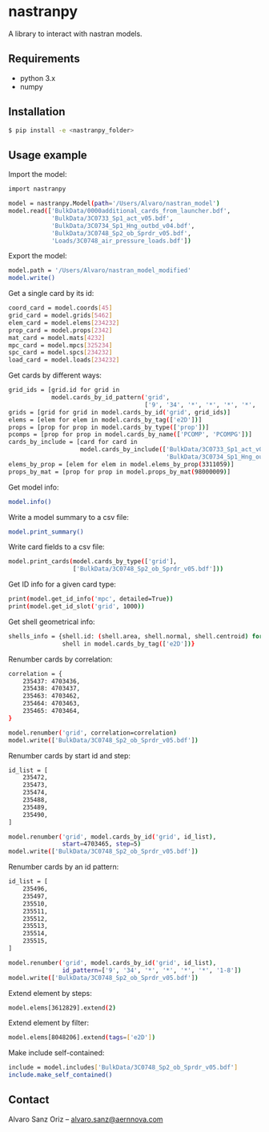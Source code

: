 # nastranpy

A library to interact with nastran models.

## Requirements

* python 3.x
* numpy

## Installation

```sh
$ pip install -e <nastranpy_folder>
```

## Usage example

Import the model:

```sh
import nastranpy

model = nastranpy.Model(path='/Users/Alvaro/nastran_model')
model.read(['BulkData/0000additional_cards_from_launcher.bdf',
            'BulkData/3C0733_Sp1_act_v05.bdf',
            'BulkData/3C0734_Sp1_Hng_outbd_v04.bdf',
            'BulkData/3C0748_Sp2_ob_Sprdr_v05.bdf',
            'Loads/3C0748_air_pressure_loads.bdf'])
```

Export the model:

```sh
model.path = '/Users/Alvaro/nastran_model_modified'
model.write()
```

Get a single card by its id:

```sh
coord_card = model.coords[45]
grid_card = model.grids[5462]
elem_card = model.elems[234232]
prop_card = model.props[2342]
mat_card = model.mats[4232]
mpc_card = model.mpcs[325234]
spc_card = model.spcs[234232]
load_card = model.loads[234232]
```

Get cards by different ways:

```sh
grid_ids = [grid.id for grid in
            model.cards_by_id_pattern('grid',
                                      ['9', '34', '*', '*', '*', '*', '1-8'])]
grids = [grid for grid in model.cards_by_id('grid', grid_ids)]
elems = [elem for elem in model.cards_by_tag(['e2D'])]
props = [prop for prop in model.cards_by_type(['prop'])]
pcomps = [prop for prop in model.cards_by_name(['PCOMP', 'PCOMPG'])]
cards_by_include = [card for card in
                    model.cards_by_include(['BulkData/3C0733_Sp1_act_v05.bdf',
                                            'BulkData/3C0734_Sp1_Hng_outbd_v04.bdf',])]
elems_by_prop = [elem for elem in model.elems_by_prop(3311059)]
props_by_mat = [prop for prop in model.props_by_mat(98000009)]
```

Get model info:

```sh
model.info()
```

Write a model summary to a csv file:

```sh
model.print_summary()
```

Write card fields to a csv file:

```sh
model.print_cards(model.cards_by_type(['grid'],
                  ['BulkData/3C0748_Sp2_ob_Sprdr_v05.bdf']))
```

Get ID info for a given card type:

```sh
print(model.get_id_info('mpc', detailed=True))
print(model.get_id_slot('grid', 1000))
```

Get shell geometrical info:

```sh
shells_info = {shell.id: (shell.area, shell.normal, shell.centroid) for
               shell in model.cards_by_tag(['e2D'])}
```

Renumber cards by correlation:

```sh
correlation = {
    235437: 4703436,
    235438: 4703437,
    235463: 4703462,
    235464: 4703463,
    235465: 4703464,
}

model.renumber('grid', correlation=correlation)
model.write(['BulkData/3C0748_Sp2_ob_Sprdr_v05.bdf'])
```

Renumber cards by start id and step:

```sh
id_list = [
    235472,
    235473,
    235474,
    235488,
    235489,
    235490,
]

model.renumber('grid', model.cards_by_id('grid', id_list),
               start=4703465, step=5)
model.write(['BulkData/3C0748_Sp2_ob_Sprdr_v05.bdf'])
```

Renumber cards by an id pattern:

```sh
id_list = [
    235496,
    235497,
    235510,
    235511,
    235512,
    235513,
    235514,
    235515,
]

model.renumber('grid', model.cards_by_id('grid', id_list),
               id_pattern=['9', '34', '*', '*', '*', '*', '1-8'])
model.write(['BulkData/3C0748_Sp2_ob_Sprdr_v05.bdf'])
```

Extend element by steps:

```sh
model.elems[3612829].extend(2)
```

Extend element by filter:

```sh
model.elems[8048206].extend(tags=['e2D'])
```

Make include self-contained:

```sh
include = model.includes['BulkData/3C0748_Sp2_ob_Sprdr_v05.bdf']
include.make_self_contained()
```

## Contact
Alvaro Sanz Oriz – alvaro.sanz@aernnova.com
